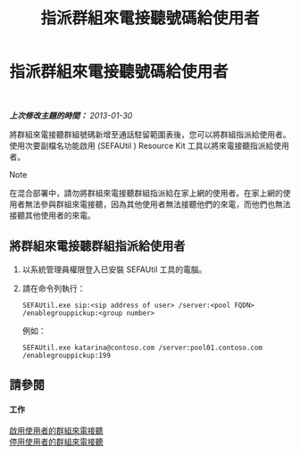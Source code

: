 ﻿---
title: 指派群組來電接聽號碼給使用者
TOCTitle: 指派群組來電接聽號碼給使用者
ms:assetid: b8e79275-8e7e-4799-b908-f34f61df22f0
ms:mtpsurl: https://technet.microsoft.com/zh-tw/library/JJ945647(v=OCS.15)
ms:contentKeyID: 52056187
ms.date: 08/10/2015
mtps_version: v=OCS.15
ms.translationtype: HT
---

# 指派群組來電接聽號碼給使用者

 

_**上次修改主題的時間：** 2013-01-30_

將群組來電接聽群組號碼新增至通話駐留範圍表後，您可以將群組指派給使用者。使用次要副檔名功能啟用 (SEFAUtil ) Resource Kit 工具以將來電接聽指派給使用者。

> [!NOTE]  
> 在混合部署中，請勿將群組來電接聽群組指派給在家上網的使用者。在家上網的使用者無法參與群組來電接聽，因為其他使用者無法接聽他們的來電，而他們也無法接聽其他使用者的來電。



## 將群組來電接聽群組指派給使用者

1.  以系統管理員權限登入已安裝 SEFAUtil 工具的電腦。

2.  請在命令列執行：
    
        SEFAUtil.exe sip:<sip address of user> /server:<pool FQDN> /enablegrouppickup:<group number>
    
    例如：
    
        SEFAUtil.exe katarina@contoso.com /server:pool01.contoso.com /enablegrouppickup:199

## 請參閱

#### 工作

[啟用使用者的群組來電接聽](lync-server-2013-enable-group-call-pickup-for-users.md)  
[停用使用者的群組來電接聽](lync-server-2013-disable-group-call-pickup-for-users.md)

